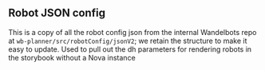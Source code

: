 ## Robot JSON config

This is a copy of all the robot config json from the internal Wandelbots repo at `wb-planner/src/robotConfig/jsonV2`; we retain the structure to make it easy to update. Used to pull out the dh parameters for rendering robots in the storybook without a Nova instance
